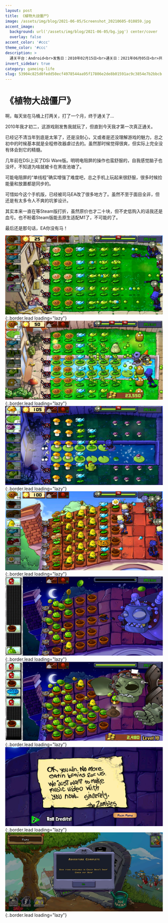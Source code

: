 ```yaml
---
layout: post
title: 《植物大战僵尸》
image: /assets/img/blog/2021-06-05/Screenshot_20210605-010859.jpg
accent_image: 
  background: url('/assets/img/blog/2021-06-05/bg.jpg') center/cover
  overlay: false
accent_color: '#ccc'
theme_color: '#ccc'
description: >
  通关平台：Android<br>发售日：2010年02月15日<br>通关日：2021年06月05日<br>开发商：宝开游戏<br>发行商：EA<br>个人评分：87
invert_sidebar: true
category: gameing-life
slug: 53904c825d0fedd50ecf4978544aa95f17806e2de8b01591ac9c3854e7b2bbcb
---
```


# 《植物大战僵尸》

啊，每天坐在马桶上打两关，打了一个月，终于通关了…

2010年我才初二，这游戏刚发售我就玩了，但直到今天我才第一次真正通关。

已经记不清当年到底是太笨了，还是没耐心，又或者是还没理解游戏的魅力，总之初中的时候基本就是全程修改器虐过去的。虽然那时候觉得很爽，但实际上完全没有体会到它的精髓。

几年前在DSi上买了DSi Ware版。明明电阻屏的操作也蛮舒服的，自我感觉脑子也没坏，不知道为啥就被卡在黑夜池塘了。

可能电阻屏的“单线程”确实增强了难度吧，总之手机上玩起来很舒服，很多时候捡能量和放置都是同步的。

可惜如今这个手机版，已经被司马EA改了很多地方了。虽然不至于面目全非，但还是有太多令人不爽的坑爹设计。

其实本来一直在等Steam版打折，虽然原价也才二十块，但不史低购入的话我还是血亏。也不盼着Steam版能去原生适配M1了，不可能的了。

最后还是那句话，EA你没有马！


![](/assets/img/blog/2021-06-05/Screenshot_20210509-013651.jpg){:.border.lead loading="lazy"}
![](/assets/img/blog/2021-06-05/Screenshot_20210525-225735.jpg){:.border.lead loading="lazy"}
![](/assets/img/blog/2021-06-05/Screenshot_20210529-231241.jpg){:.border.lead loading="lazy"}
![](/assets/img/blog/2021-06-05/Screenshot_20210605-004237.jpg){:.border.lead loading="lazy"}
![](/assets/img/blog/2021-06-05/Screenshot_20210605-005814.jpg){:.border.lead loading="lazy"}
![](/assets/img/blog/2021-06-05/Screenshot_20210605-010509.jpg){:.border.lead loading="lazy"}
![](/assets/img/blog/2021-06-05/Screenshot_20210605-010532.jpg){:.border.lead loading="lazy"}
![](/assets/img/blog/2021-06-05/Screenshot_20210605-010551.jpg){:.border.lead loading="lazy"}